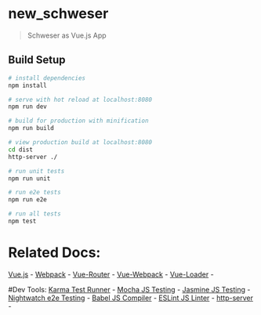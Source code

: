 # new_schweser

> Schweser as Vue.js App

## Build Setup

``` bash
# install dependencies
npm install

# serve with hot reload at localhost:8080
npm run dev

# build for production with minification
npm run build

# view production build at localhost:8080
cd dist
http-server ./

# run unit tests
npm run unit

# run e2e tests
npm run e2e

# run all tests
npm test
```

# Related Docs:
[Vue.js](http://vuejs.org/guide/) - 
[Webpack](https://webpack.github.io/docs/what-is-webpack.html) - 
[Vue-Router](http://vuejs.github.io/vue-router/en/index.html) - 
[Vue-Webpack](https://github.com/vuejs-templates/webpack) - 
[Vue-Loader](http://vuejs.github.io/vue-loader) - 

#Dev Tools:
[Karma Test Runner](https://karma-runner.github.io/0.13/index.html) - 
[Mocha JS Testing](https://mochajs.org/) - 
[Jasmine JS Testing](http://jasmine.github.io/2.4/introduction.html) - 
[Nightwatch e2e Testing](http://nightwatchjs.org/) - 
[Babel JS Compiler](https://babeljs.io/) - 
[ESLint JS Linter](http://eslint.org/) - 
[http-server](https://github.com/indexzero/http-server) -  

